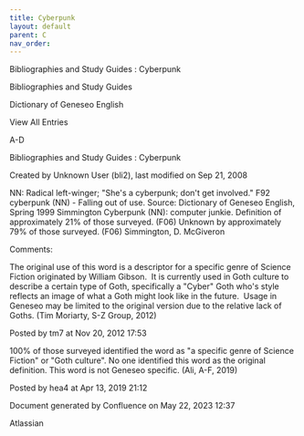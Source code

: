 ```yaml
---
title: Cyberpunk
layout: default
parent: C
nav_order:
---
```


Bibliographies and Study Guides : Cyberpunk

Bibliographies and Study Guides

Dictionary of Geneseo English

View All Entries

A-D

Bibliographies and Study Guides : Cyberpunk

Created by  Unknown User (bli2), last modified on Sep 21, 2008

NN: Radical left-winger; &quot;She's a cyberpunk; don't get involved.&quot; F92 cyberpunk (NN) - Falling out of use. Source: Dictionary of Geneseo English, Spring 1999 Simmington Cyberpunk (NN): computer junkie. Definition of approximately 21% of those surveyed. (F06) Unknown by approximately 79% of those surveyed. (F06) Simmington, D. McGiveron

Comments:

The original use of this word is a descriptor for a specific genre of Science Fiction originated by William Gibson.  It is currently used in Goth culture to describe a certain type of Goth, specifically a &quot;Cyber&quot; Goth who's style reflects an image of what a Goth might look like in the future.  Usage in Geneseo may be limited to the original version due to the relative lack of Goths. (Tim Moriarty, S-Z Group, 2012)

Posted by tm7 at Nov 20, 2012 17:53

100% of those surveyed identified the word as &quot;a specific genre of Science Fiction&quot; or &quot;Goth culture&quot;. No one identified this word as the original definition. This word is not Geneseo specific. (Ali, A-F, 2019)

Posted by hea4 at Apr 13, 2019 21:12

Document generated by Confluence on May 22, 2023 12:37

Atlassian
